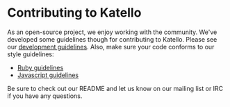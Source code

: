 Contributing to Katello
=======================

As an open-source project, we enjoy working with the community. We've developed
some guidelines though for contributing to Katello. Please see our
[development guidelines](http://www.katello.org/developers/).
Also, make sure your code conforms to our style guidelines:

* [Ruby guidelines](http://www.katello.org/developers/style/ruby.html)
* [Javascript guidelines](http://www.katello.org/developers/style/javascript.html)

Be sure to check out our README and let us know on our mailing list or IRC
if you have any questions.
